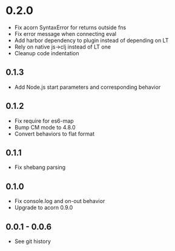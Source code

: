 # 0.2.0

* Fix acorn SyntaxError for returns outside fns
* Fix error message when connecting eval
* Add harbor dependency to plugin instead of depending on LT
* Rely on native js->clj instead of LT one
* Cleanup code indentation

## 0.1.3

* Add Node.js start parameters and corresponding behavior

## 0.1.2

* Fix require for es6-map
* Bump CM mode to 4.8.0
* Convert behaviors to flat format

## 0.1.1
* Fix shebang parsing

## 0.1.0
* Fix console.log and on-out behavior
* Upgrade to acorn 0.9.0

## 0.0.1 - 0.0.6
* See git history
